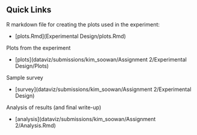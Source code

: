 ## Quick Links

R markdown file for creating the plots used in the experiment: 

*  [plots.Rmd](Experimental Design/plots.Rmd)

Plots from the experiment

* [plots](dataviz/submissions/kim_soowan/Assignment 2/Experimental Design/Plots)

Sample survey

* [survey](dataviz/submissions/kim_soowan/Assignment 2/Experimental Design)

Analysis of results (and final write-up)

* [analysis](dataviz/submissions/kim_soowan/Assignment 2/Analysis.Rmd)
